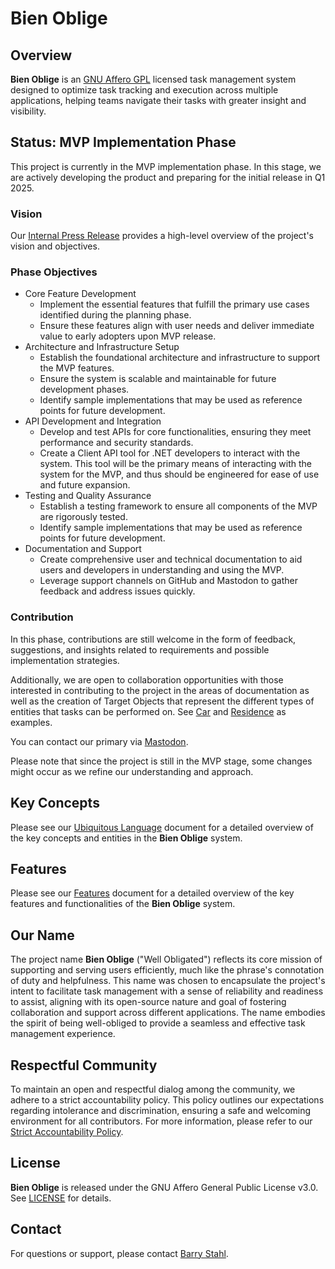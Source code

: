 # Bien Oblige

## Overview

**Bien Oblige** is an [GNU Affero GPL](/LICENSE) licensed task management system designed to optimize task tracking and execution across multiple applications, helping teams navigate their tasks with greater insight and visibility.

## Status: MVP Implementation Phase

This project is currently in the MVP implementation phase. In this stage, we are actively developing the product and preparing for the initial release in Q1 2025.

### Vision

Our [Internal Press Release](docs/press/Internal%20Press%20Release.md) provides a high-level overview of the project's vision and objectives.

### Phase Objectives

* Core Feature Development
  * Implement the essential features that fulfill the primary use cases identified during the planning phase.
  * Ensure these features align with user needs and deliver immediate value to early adopters upon MVP release.
* Architecture and Infrastructure Setup
  * Establish the foundational architecture and infrastructure to support the MVP features.
  * Ensure the system is scalable and maintainable for future development phases.
  * Identify sample implementations that may be used as reference points for future development.
* API Development and Integration
  * Develop and test APIs for core functionalities, ensuring they meet performance and security standards.
  * Create a Client API tool for .NET developers to interact with the system. This tool will be the primary means of interacting with the system for the MVP, and thus should be engineered for ease of use and future expansion.
* Testing and Quality Assurance
  * Establish a testing framework to ensure all components of the MVP are rigorously tested.
  * Identify sample implementations that may be used as reference points for future development.
* Documentation and Support
  * Create comprehensive user and technical documentation to aid users and developers in understanding and using the MVP.
  * Leverage support channels on GitHub and Mastodon to gather feedback and address issues quickly.

### Contribution

In this phase, contributions are still welcome in the form of feedback, suggestions, and insights related to requirements and possible implementation strategies.

Additionally, we are open to collaboration opportunities with those interested in contributing to the project in the areas of documentation as well as the creation of Target Objects that represent the different types of entities that tasks can be performed on. See [Car](./src/BienOblige.Api/Targets/Car.cs) and [Residence](./src/BienOblige.Api/Targets/Residence.cs) as examples.

You can contact our primary via [Mastodon](https://fosstodon.org/@bsstahl).

Please note that since the project is still in the MVP stage, some changes might occur as we refine our understanding and approach.

## Key Concepts

Please see our [Ubiquitous Language](docs/ul.md) document for a detailed overview of the key concepts and entities in the **Bien Oblige** system.

## Features

Please see our [Features](./docs/features.md) document for a detailed overview of the key features and functionalities of the **Bien Oblige** system.

## Our Name

The project name **Bien Oblige** ("Well Obligated") reflects its core mission of supporting and serving users efficiently, much like the phrase's connotation of duty and helpfulness. This name was chosen to encapsulate the project's intent to facilitate task management with a sense of reliability and readiness to assist, aligning with its open-source nature and goal of fostering collaboration and support across different applications. The name embodies the spirit of being well-obliged to provide a seamless and effective task management experience.

## Respectful Community

To maintain an open and respectful dialog among the community, we adhere to a strict accountability policy. This policy outlines our expectations regarding intolerance and discrimination, ensuring a safe and welcoming environment for all contributors. For more information, please refer to our [Strict Accountability Policy](docs/strict-accountability.md).

## License

**Bien Oblige** is released under the GNU Affero General Public License v3.0. See [LICENSE](LICENSE.md) for details.

## Contact

For questions or support, please contact [Barry Stahl](https://fosstodon.org/@Bsstahl).
